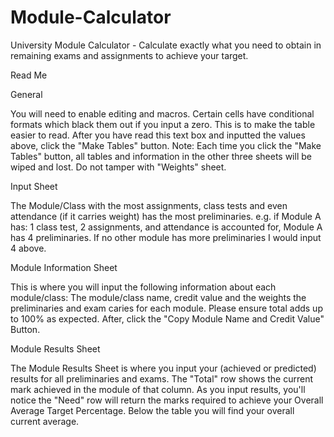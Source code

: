 # Module-Calculator
University Module Calculator - Calculate exactly what you need to obtain in remaining exams and assignments to achieve your target.

Read Me

General

You will need to enable editing and macros. Certain cells have conditional formats which black them out if you input a zero. This is to make the table easier to read. After you have read this text box and inputted the values above, click the "Make Tables" button. Note: Each time you click the "Make Tables" button, all tables and information in the other three sheets will be wiped and lost. Do not tamper with "Weights" sheet.

Input Sheet

The Module/Class with the most assignments, class tests and even attendance (if it carries weight) has the most preliminaries. e.g. if Module A has: 1 class test, 2 assignments, and attendance is accounted for, Module A has 4 preliminaries. If no other module has more preliminaries I would input 4 above.

Module Information Sheet

This is where you will input the following information about each module/class: The module/class name, credit value and the weights the preliminaries and exam caries for each module.
Please ensure total adds up to 100% as expected.
After, click the "Copy Module Name and Credit Value" Button.

Module Results Sheet

The Module Results Sheet is where you input your (achieved or predicted) results for all preliminaries and exams. 
The "Total" row shows the current mark achieved in the module of that column.
As you input results, you'll notice the "Need" row will return the marks required to achieve your Overall Average Target Percentage.
Below the table you will find your overall current average.


